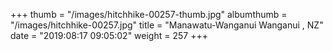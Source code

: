 +++
thumb = "/images/hitchhike-00257-thumb.jpg"
albumthumb = "/images/hitchhike-00257.jpg"
title = "Manawatu-Wanganui Wanganui , NZ"
date = "2019:08:17 09:05:02"
weight = 257
+++
